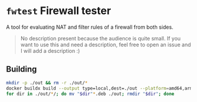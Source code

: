 
# `fwtest` Firewall tester
A tool for evaluating NAT and filter rules of a firewall from both sides.

> No description present because the audience is quite small.
> If you want to use this and need a description, feel free
> to open an issue and I will add a description :)

## Building
```bash
mkdir -p ./out && rm -r ./out/*
docker buildx build --output type=local,dest=./out --platform=amd64,arm64,i386,armhf,s390x .
for dir in ./out/*/; do mv "$dir"*.deb ./out; rmdir "$dir"; done
```
